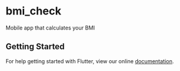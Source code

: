 # bmi_check

Mobile app that calculates your BMI

## Getting Started

For help getting started with Flutter, view our online
[documentation](https://flutter.io/).
